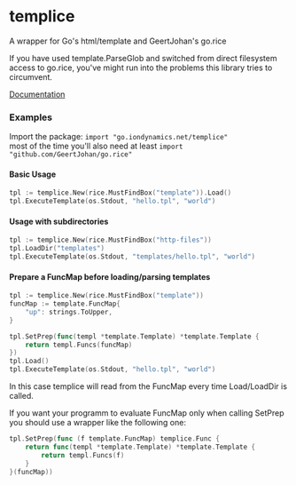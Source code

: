 # templice

A wrapper for Go's html/template and GeertJohan's go.rice  
  
If you have used template.ParseGlob and switched from direct filesystem access to go.rice, you've might run into the problems this library tries to circumvent.  
  
[Documentation](https://go.iondynamics.net/templice)

### Examples
Import the package: `import "go.iondynamics.net/templice"`  
most of the time you'll also need at least `import "github.com/GeertJohan/go.rice"`

#### Basic Usage
```go
tpl := templice.New(rice.MustFindBox("template")).Load()
tpl.ExecuteTemplate(os.Stdout, "hello.tpl", "world")
```

#### Usage with subdirectories
```go
tpl := templice.New(rice.MustFindBox("http-files"))
tpl.LoadDir("templates")
tpl.ExecuteTemplate(os.Stdout, "templates/hello.tpl", "world")
```

#### Prepare a FuncMap before loading/parsing templates
```go
tpl := templice.New(rice.MustFindBox("template"))
funcMap := template.FuncMap{
	"up": strings.ToUpper,
}

tpl.SetPrep(func(templ *template.Template) *template.Template {
	return templ.Funcs(funcMap)
})
tpl.Load()
tpl.ExecuteTemplate(os.Stdout, "hello.tpl", "world")
```

In this case templice will read from the FuncMap every time Load/LoadDir is called.

If you want your programm to evaluate FuncMap only when calling SetPrep you should use a wrapper like the following one: 
```go
tpl.SetPrep(func (f template.FuncMap) templice.Func {
	return func(templ *template.Template) *template.Template {
		return templ.Funcs(f)
	}
}(funcMap))
```
